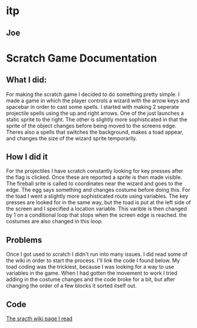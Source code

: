 # itp

## Joe

# Scratch Game Documentation

## What I did:
For making the scratch game I decided to do something pretty simple. I made a game in which the player controls a wizard with the arrow keys and spacebar in order to cast some spells. I started with making 2 seperate projectile spells using the up and right arrows. One of the just launches a static sprite to the right. The other is slightly more sophisticated in that the sprite of the object changes before being moved to the screens edge. Theres also a spells that switches the background, makes a toad appear, and changes the size of the wizard sprite temporarily.

## How I did it
For the projectiles I have scratch constantly looking for key presses after the flag is clicked. Once these are reported a sprite is then made visible. The fireball srite is called to coordinates near the wizard and goes to the edge. The egg says something and changes costume before doing this. For the toad I went a slightly more sophisticated route using variables. The key presses are looked for in the same way, but the toad is put at the left side of the screen and I specified a location variable. This varible is then changed by 1 on a conditional loop that stops when the screen edge is reached. the costumes are also changed in this loop.

## Problems
Once I got used to scratch I didn't run into many issues. I did read some of the wiki in order to start the process. I'll link the code I found below. My toad coding was the trickiest, because I was looking for a way to use variables in the game. When I had gotten the movement to work I tried adding in the costume changes and the code broke for a bit, but after changing the order of a few blocks it sorted itself out.

## Code
[The sracth wiki page I read](https://en.scratch-wiki.info/wiki/Shooting_Projectiles)
